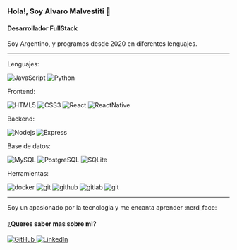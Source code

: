 ### Hola!, Soy Alvaro Malvestiti 👋

#### Desarrollador FullStack
<p>Soy Argentino, y programos desde 2020 en diferentes lenguajes.</p>

___

<p>Lenguajes:</p>
<p>
  <img alt="JavaScript" src="https://img.shields.io/badge/-JavaScript-yellow?style=plastic&logo=javascript&logoColor=white"" />
  <img alt="Python" src="https://img.shields.io/badge/-Python-blue?style=plastic&logo=python&logoColor=white"" />
</p>
<p>Frontend:</p>
<p>
  <img alt="HTML5" src="https://img.shields.io/badge/-HTML-red?style=plastic&logo=html5&logoColor=white"" />
  <img alt="CSS3" src="https://img.shields.io/badge/-CSS-blue?style=plastic&logo=css3&logoColor=white"" />
  <img alt="React" src="https://img.shields.io/badge/-React-45b8d8?style=plastic&logo=react&logoColor=white" />
  <img alt="ReactNative" src="https://img.shields.io/badge/-React Native-45b8d8?style=plastic&logo=react&logoColor=white" />
</p>
<p>Backend:</p>
<p>
  <img alt="Nodejs" src="https://img.shields.io/badge/-Nodejs-green?style=plastic&logo=Node.js&logoColor=white" />
  <img alt="Express" src="https://img.shields.io/badge/-Express-white?style=plastic&logo=express&logoColor=black" />
</p>
<p>Base de datos:</p>
<p>
  <img alt="MySQL" src="https://img.shields.io/badge/-MySQL-white?style=plastic&logo=mysql&logoColor=black" />
  <img alt="PostgreSQL" src="https://img.shields.io/badge/-PostgreSQL-blue?style=plastic&logo=PostgreSQL&logoColor=white" />
  <img alt="SQLite" src="https://img.shields.io/badge/-SQLite-gray?style=plastic&logo=SQLite&logoColor=white" />
</p>
<p>Herramientas:</p>
<p>
  <img alt="docker" src="https://img.shields.io/badge/-Docker-blue?style=plastic&logo=docker&logoColor=white" />
  <img alt="git" src="https://img.shields.io/badge/-Git-red?style=plastic&logo=git&logoColor=white" />
  <img alt="github" src="https://img.shields.io/badge/-GitHub-gray?style=plastic&logo=github&logoColor=white" />
  <img alt="gitlab" src="https://img.shields.io/badge/-GitLab-orange?style=plastic&logo=gitlab&logoColor=white" />
  <img alt="git" src="https://img.shields.io/badge/-Jira-blue?style=plastic&logo=jira&logoColor=white" />
</p>

___

<p>Soy un apasionado por la tecnologia y me encanta aprender :nerd_face:</>

#### ¿Queres saber mas sobre mi?
<p>
  <a href="https://github.com/alvaarom" target="_blank">
    <img alt="GitHub" src="https://img.shields.io/badge/-GitHub-black?&style=plastic&logo=Github&logoColor=white" />
  </a>
  <a href="https://www.linkedin.com/in/alvaromalvestiti/" target="_blank">
    <img alt="LinkedIn" src="https://img.shields.io/badge/-LinkedIn-blue?&style=plastic&logo=linkedin&logoColor=white" />
  </a>
</p>
